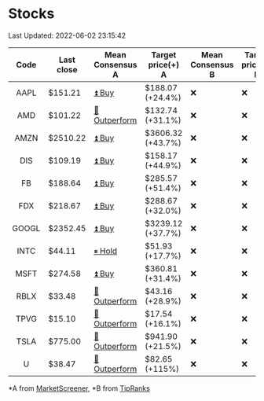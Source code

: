 # Stocks
Last Updated: 2022-06-02 23:15:42

|Code|Last close|Mean Consensus A|Target price(+) A|Mean Consensus B|Target price(+) B|
|:--:|-|-|-|-|-|
|AAPL|$151.21|[⏫ Buy](https://m.marketscreener.com/quote/stock/-4849/)|$188.07 (+24.4%)|❌|❌|
|AMD|$101.22|[🔼 Outperform](https://m.marketscreener.com/quote/stock/-19475876/)|$132.74 (+31.1%)|❌|❌|
|AMZN|$2510.22|[⏫ Buy](https://m.marketscreener.com/quote/stock/-12864605/)|$3606.32 (+43.7%)|❌|❌|
|DIS|$109.19|[⏫ Buy](https://m.marketscreener.com/quote/stock/-4842/)|$158.17 (+44.9%)|❌|❌|
|FB|$188.64|[⏫ Buy](https://m.marketscreener.com/quote/stock/-10547141/)|$285.57 (+51.4%)|❌|❌|
|FDX|$218.67|[⏫ Buy](https://m.marketscreener.com/quote/stock/-12585/)|$288.67 (+32.0%)|❌|❌|
|GOOGL|$2352.45|[⏫ Buy](https://m.marketscreener.com/quote/stock/-24203373/)|$3239.12 (+37.7%)|❌|❌|
|INTC|$44.11|[⏸ Hold](https://m.marketscreener.com/quote/stock/-4829/)|$51.93 (+17.7%)|❌|❌|
|MSFT|$274.58|[⏫ Buy](https://m.marketscreener.com/quote/stock/-4835/)|$360.81 (+31.4%)|❌|❌|
|RBLX|$33.48|[🔼 Outperform](https://m.marketscreener.com/quote/stock/-117793644/)|$43.16 (+28.9%)|❌|❌|
|TPVG|$15.10|[🔼 Outperform](https://m.marketscreener.com/quote/stock/-15933327/)|$17.54 (+16.1%)|❌|❌|
|TSLA|$775.00|[🔼 Outperform](https://m.marketscreener.com/quote/stock/-6344549/)|$941.90 (+21.5%)|❌|❌|
|U|$38.47|[🔼 Outperform](https://m.marketscreener.com/quote/stock/-112492634/)|$82.65 (+115%)|❌|❌|


*A from [MarketScreener](https://www.marketscreener.com), *B from [TipRanks](https://www.tipranks.com)
